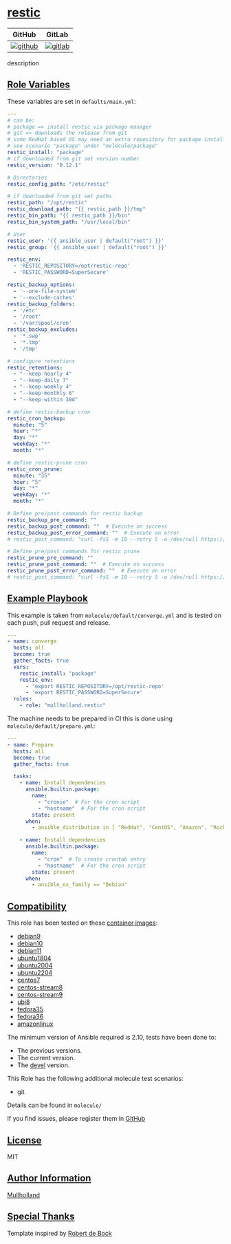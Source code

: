 # [restic](#restic)

|GitHub|GitLab|
|------|------|
|[![github](https://github.com/mullholland/ansible-role-restic/workflows/Ansible%20Molecule/badge.svg)](https://github.com/mullholland/ansible-role-restic/actions)|[![gitlab](https://gitlab.com/mullholland/ansible-role-restic/badges/master/pipeline.svg)](https://gitlab.com/mullholland/ansible-role-restic)|[![quality](https://img.shields.io/ansible/quality/unset)](https://galaxy.ansible.com/mullholland/restic)|

description

## [Role Variables](#role-variables)

These variables are set in `defaults/main.yml`:
```yaml
---
# can be:
# package => install restic via package manager
# git => downloads the release from git
# some RedHat based OS may need an extra repository for package install
# see scenario "package" under "molecule/package"
restic_install: "package"
# if downloaded from git set version number
restic_version: "0.12.1"

# Directories
restic_config_path: "/etc/restic"

# if downloaded from git set paths
restic_path: "/opt/restic"
restic_download_path: "{{ restic_path }}/tmp"
restic_bin_path: "{{ restic_path }}/bin"
restic_bin_system_path: "/usr/local/bin"

# User
restic_user: '{{ ansible_user | default("root") }}'
restic_group: '{{ ansible_user | default("root") }}'

restic_env:
  - 'RESTIC_REPOSITORY=/opt/restic-repo'
  - 'RESTIC_PASSWORD=SuperSecure'

restic_backup_options:
  - '--one-file-system'
  - '--exclude-caches'
restic_backup_folders:
  - '/etc'
  - '/root'
  - '/var/spool/cron'
restic_backup_excludes:
  - '*.swp'
  - '*.tmp'
  - '/tmp'

# configure retentions
restic_retentions:
  - "--keep-hourly 4"
  - "--keep-daily 7"
  - "--keep-weekly 4"
  - "--keep-monthly 6"
  - "--keep-within 30d"

# define restic-backup cron
restic_cron_backup:
  minute: "5"
  hour: "*"
  day: "*"
  weekday: "*"
  month: "*"

# define restic-prune cron
restic_cron_prune:
  minute: "35"
  hour: "5"
  day: "*"
  weekday: "*"
  month: "*"

# Define pre/post commands for restic backup
restic_backup_pre_command: ""
restic_backup_post_command: ""  # Execute on success
restic_backup_post_error_command: ""  # Execute on error
# restic_post_command: "curl -fsS -m 10 --retry 5 -o /dev/null https://hc-ping.com/XXXX-XXXX-XXXX-XXXX"

# Define pre/post commands for restic prune
restic_prune_pre_command: ""
restic_prune_post_command: ""  # Execute on success
restic_prune_post_error_command: ""  # Execute on error
# restic_post_command: "curl -fsS -m 10 --retry 5 -o /dev/null https://hc-ping.com/XXXX-XXXX-XXXX-XXXX"
```


## [Example Playbook](#example-playbook)

This example is taken from `molecule/default/converge.yml` and is tested on each push, pull request and release.
```yaml
---
- name: converge
  hosts: all
  become: true
  gather_facts: true
  vars:
    restic_install: "package"
    restic_env:
      - 'export RESTIC_REPOSITORY=/opt/restic-repo'
      - 'export RESTIC_PASSWORD=SuperSecure'
  roles:
    - role: "mullholland.restic"
```

The machine needs to be prepared in CI this is done using `molecule/default/prepare.yml`:
```yaml
---
- name: Prepare
  hosts: all
  become: true
  gather_facts: true

  tasks:
    - name: Install dependencies
      ansible.builtin.package:
        name:
          - "cronie"  # For the cron script
          - "hostname"  # For the cron script
        state: present
      when:
        - ansible_distribution in [ "RedHat", "CentOS", "Amazon", "Rocky", "AlmaLinux", "Fedora" ]

    - name: Install dependencies
      ansible.builtin.package:
        name:
          - "cron"  # To create crontab entry
          - "hostname"  # For the cron script
        state: present
      when:
        - ansible_os_family == "Debian"
```





## [Compatibility](#compatibility)

This role has been tested on these [container images](https://hub.docker.com/u/mullholland):

-   [debian9](https://hub.docker.com/r/mullholland/docker-molecule-debian9)
-   [debian10](https://hub.docker.com/r/mullholland/docker-molecule-debian10)
-   [debian11](https://hub.docker.com/r/mullholland/docker-molecule-debian11)
-   [ubuntu1804](https://hub.docker.com/r/mullholland/docker-molecule-ubuntu1804)
-   [ubuntu2004](https://hub.docker.com/r/mullholland/docker-molecule-ubuntu2004)
-   [ubuntu2204](https://hub.docker.com/r/mullholland/docker-molecule-ubuntu2204)
-   [centos7](https://hub.docker.com/r/mullholland/docker-molecule-centos7)
-   [centos-stream8](https://hub.docker.com/r/mullholland/docker-molecule-centos-stream8)
-   [centos-stream9](https://hub.docker.com/r/mullholland/docker-molecule-centos-stream9)
-   [ubi8](https://hub.docker.com/r/mullholland/docker-molecule-ubi8)
-   [fedora35](https://hub.docker.com/r/mullholland/docker-molecule-fedora35)
-   [fedora36](https://hub.docker.com/r/mullholland/docker-molecule-fedora36)
-   [amazonlinux](https://hub.docker.com/r/mullholland/docker-molecule-amazonlinux)

The minimum version of Ansible required is 2.10, tests have been done to:

-   The previous versions.
-   The current version.
-   The [devel](https://docs.ansible.com/ansible/latest/installation_guide/intro_installation.html#installing-devel-from-github-with-pip) version.

This Role has the following additional molecule test scenarios:
-   git

Details can be found in ```molecule/```




If you find issues, please register them in [GitHub](https://github.com/mullholland/ansible-role-restic/issues)

## [License](#license)

MIT


## [Author Information](#author-information)

[Mullholland](https://github.com/mullholland)

## [Special Thanks](#special-thanks)

Template inspired by [Robert de Bock](https://github.com/robertdebock)

